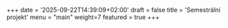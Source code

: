 +++
date = '2025-09-22T14:39:09+02:00'
draft = false
title = 'Semestrální projekt'
menu = "main"
weight=7
featured = true
+++